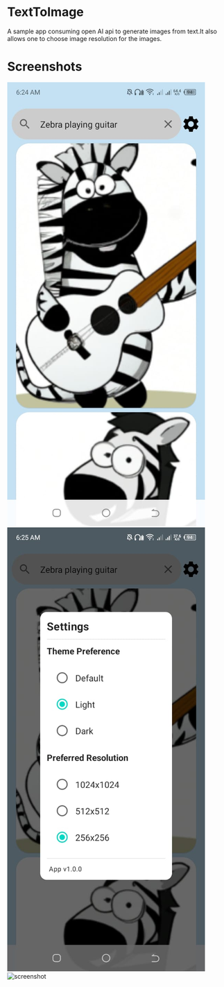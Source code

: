 # TextToImage
A sample app consuming open AI api to generate images from text.It also allows one to choose image resolution for the images.

# Screenshots

![screenshot](screenshots/homepage.jpeg)
![screenshot](screenshots/settings.jpeg)
![screenshot](screenshots/details.jpeg)
